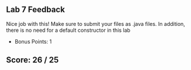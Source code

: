 ## Lab 7 Feedback

Nice job with this! Make sure to submit your files as .java files. In addition, there is no need for a default constructor in this lab

+ Bonus Points: 1

## Score: 26 / 25
